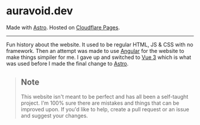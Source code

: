 # auravoid.dev

Made with [Astro](https://astro.build/). Hosted on [Cloudflare Pages](https://pages.cloudflare.com/).

---

Fun history about the website. It used to be regular HTML, JS & CSS with no framework. Then an attempt was made to use
[Angular](https://angularjs.org/) for the website to make things simpiler for me. I gave up and switched to
[Vue 3](https://vuejs.org/) which is what was used before I made the final change to [Astro](https://astro.build/).

> ## Note
>
> This website isn't meant to be perfect and has all been a self-taught project. I'm 100% sure there are mistakes and
> things that can be improved upon. If you'd like to help, create a pull request or an issue and suggest your changes.
